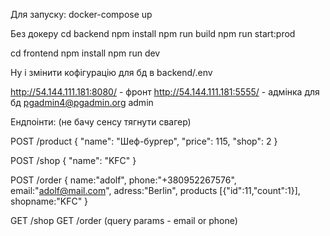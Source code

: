 Для запуску:
docker-compose up

Без докеру
cd backend
npm install
npm run build
npm run start:prod

cd frontend
npm install
npm run dev

Ну і змінити кофігурацію для бд в backend/.env

http://54.144.111.181:8080/ - фронт
http://54.144.111.181:5555/ - адмінка для бд
pgadmin4@pgadmin.org
admin


Ендпоінти: (не бачу сенсу тягнути свагер)

POST /product
{
   "name": "Шеф-бургер",
   "price": 115,
   "shop": 2
}

POST /shop
{
    "name": "KFC"
}

POST /order
{
  name:"adolf",
  phone:"+380952267576",
  email:"adolf@mail.com",
  adress:"Berlin",
  products [{"id":11,"count":1}],
  shopname:"KFC"
}


GET /shop
GET /order (query params - email or phone)

